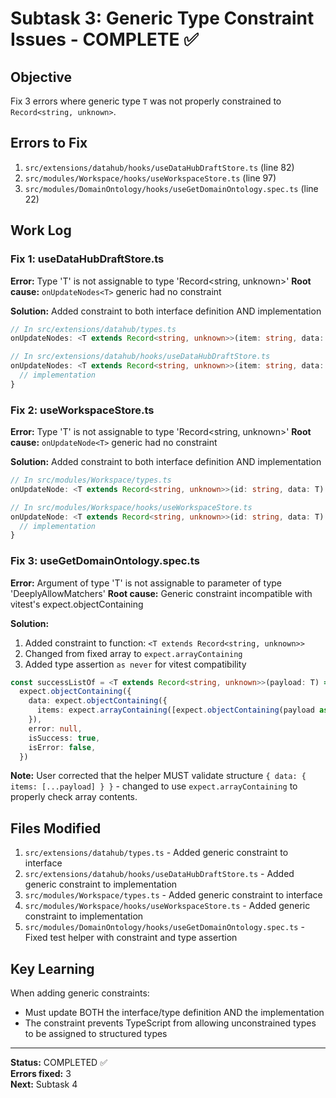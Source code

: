 # Subtask 3: Generic Type Constraint Issues - COMPLETE ✅

## Objective

Fix 3 errors where generic type `T` was not properly constrained to `Record<string, unknown>`.

## Errors to Fix

1. `src/extensions/datahub/hooks/useDataHubDraftStore.ts` (line 82)
2. `src/modules/Workspace/hooks/useWorkspaceStore.ts` (line 97)
3. `src/modules/DomainOntology/hooks/useGetDomainOntology.spec.ts` (line 22)

## Work Log

### Fix 1: useDataHubDraftStore.ts

**Error:** Type 'T' is not assignable to type 'Record<string, unknown>'
**Root cause:** `onUpdateNodes<T>` generic had no constraint

**Solution:** Added constraint to both interface definition AND implementation

```typescript
// In src/extensions/datahub/types.ts
onUpdateNodes: <T extends Record<string, unknown>>(item: string, data: T) => void

// In src/extensions/datahub/hooks/useDataHubDraftStore.ts
onUpdateNodes: <T extends Record<string, unknown>>(item: string, data: T) => {
  // implementation
}
```

### Fix 2: useWorkspaceStore.ts

**Error:** Type 'T' is not assignable to type 'Record<string, unknown>'
**Root cause:** `onUpdateNode<T>` generic had no constraint

**Solution:** Added constraint to both interface definition AND implementation

```typescript
// In src/modules/Workspace/types.ts
onUpdateNode: <T extends Record<string, unknown>>(id: string, data: T) => void

// In src/modules/Workspace/hooks/useWorkspaceStore.ts
onUpdateNode: <T extends Record<string, unknown>>(id: string, data: T) => {
  // implementation
}
```

### Fix 3: useGetDomainOntology.spec.ts

**Error:** Argument of type 'T' is not assignable to parameter of type 'DeeplyAllowMatchers<T>'
**Root cause:** Generic constraint incompatible with vitest's expect.objectContaining

**Solution:**

1. Added constraint to function: `<T extends Record<string, unknown>>`
2. Changed from fixed array to `expect.arrayContaining`
3. Added type assertion `as never` for vitest compatibility

```typescript
const successListOf = <T extends Record<string, unknown>>(payload: T) =>
  expect.objectContaining({
    data: expect.objectContaining({
      items: expect.arrayContaining([expect.objectContaining(payload as never)]),
    }),
    error: null,
    isSuccess: true,
    isError: false,
  })
```

**Note:** User corrected that the helper MUST validate structure `{ data: { items: [...payload] } }` - changed to use `expect.arrayContaining` to properly check array contents.

## Files Modified

1. `src/extensions/datahub/types.ts` - Added generic constraint to interface
2. `src/extensions/datahub/hooks/useDataHubDraftStore.ts` - Added generic constraint to implementation
3. `src/modules/Workspace/types.ts` - Added generic constraint to interface
4. `src/modules/Workspace/hooks/useWorkspaceStore.ts` - Added generic constraint to implementation
5. `src/modules/DomainOntology/hooks/useGetDomainOntology.spec.ts` - Fixed test helper with constraint and type assertion

## Key Learning

When adding generic constraints:

- Must update BOTH the interface/type definition AND the implementation
- The constraint prevents TypeScript from allowing unconstrained types to be assigned to structured types

---

**Status:** COMPLETED ✅  
**Errors fixed:** 3  
**Next:** Subtask 4
